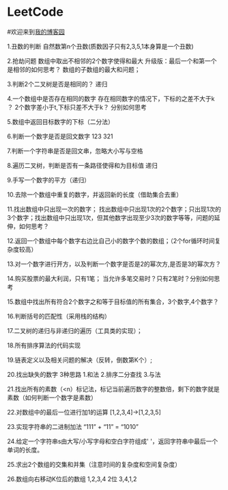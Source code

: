 # LeetCode
#欢迎来到[我的博客园](http://www.cnblogs.com/zxx-813/)

1.丑数的判断    自然数第n个丑数(质数因子只有2,3,5,1本身算是一个丑数)

2.抢劫问题   数组中取出不相邻的2个数字使得和最大    升级版：最后一个和第一个是相邻的如何思考？ 数组的子数组的最大和问题；

3.判断2个二叉树是否是相同的？ 递归

4.一个数组中是否存在相同的数字    存在相同数字的情况下，下标的之差不大于k ？   2个数字差小于t,下标只差不大于k？ 分别如何思考

5.数组中返回目标数字的下标（二分法）

6.判断一个数字是否是回文数字  123  321

7.判断一个字符串是否是回文串，忽略大小写与空格

8.遍历二叉树，判断是否有一条路径使得和为目标值  递归 

9.手写一个数字的平方（递归）   

10.去除一个数组中重复的数字，并返回新的长度（借助集合去重）

11.找出数组中只出现一次的数字； 找出数组中只出现1次的2个数字；只出现1次的3个数字；找出数组中只出现1次，但其他数字出现至少3次的数字等等，问题的延伸，如何思考？

12.返回一个数组中每个数字右边比自己小的数字个数的数组；（2个for循环时间复杂度较高）

13.对一个数字进行开方，以及判断一个数字是否是2的幂次方,是否是3的幂次方？

14.购买股票的最大利润，只有1笔；  当允许多笔交易时？只有2笔时？分别如何思考

15.数组中找出所有符合2个数字之和等于目标值的所有集合，3个数字,4个数字？ 

16.判断括号的匹配性（采用栈的结构）

17.二叉树的递归与非递归的遍历（工具类的实现）；

18.所有排序算法的代码实现

19.链表定义以及相关问题的解决（反转，倒数第K个）;

20.找出缺失的数字   3种思路 1.和法  2.排序二分查找 3.与法

21.找出所有的素数（<n）标记法，标记当前遍历数字的整数倍，剩下的数字就是素数（如何判断一个数字是素数）

22.对数组中的最后一位进行加1的运算 [1,2,3,4]->[1,2,3,5]

23.实现字符串的二进制加法  “111” + “11” = “1010”

24.给定一个字符串s由大写/小写字母和空白字符组成' '，返回字符串中最后一个单词的长度。


25.求出2个数组的交集和并集（注意时间的复杂度和空间复杂度）

26.数组向右移动K位后的数组  1,2,3,4  2位    3,4,1,2
